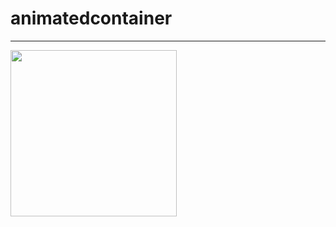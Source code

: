 # animatedcontainer

----------------------------------------

<img src="https://user-images.githubusercontent.com/39526249/170937578-0fcf9513-bc32-40ca-a5c4-9e05c76bb80a.gif"  width="266" />
